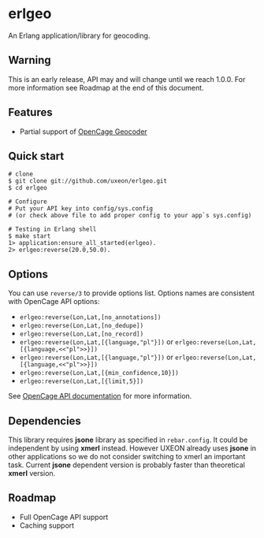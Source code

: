 erlgeo
===

An Erlang application/library for geocoding.

Warning
---
This is an early release, API may and will change until we reach 1.0.0.
For more information see Roadmap at the end of this document.

Features
---

* Partial support of [OpenCage Geocoder](https://geocoder.opencagedata.com/)

Quick start
----

```
# clone
$ git clone git://github.com/uxeon/erlgeo.git
$ cd erlgeo

# Configure
# Put your API key into config/sys.config
# (or check above file to add proper config to your app`s sys.config)

# Testing in Erlang shell
$ make start
1> application:ensure_all_started(erlgeo).
2> erlgeo:reverse(20.0,50.0).

```

Options
----

You can use ```reverse/3``` to provide options list. Options names are consistent with OpenCage API options:

* ```erlgeo:reverse(Lon,Lat,[no_annotations])```
* ```erlgeo:reverse(Lon,Lat,[no_dedupe])```
* ```erlgeo:reverse(Lon,Lat,[no_record])```
* ```erlgeo:reverse(Lon,Lat,[{language,"pl"}])``` or ```erlgeo:reverse(Lon,Lat,[{language,<<"pl">>}])```
* ```erlgeo:reverse(Lon,Lat,[{language,"pl"}])``` or ```erlgeo:reverse(Lon,Lat,[{language,<<"pl">>}])```
* ```erlgeo:reverse(Lon,Lat,[{min_confidence,10}])```
* ```erlgeo:reverse(Lon,Lat,[{limit,5}])```

See [OpenCage API documentation](https://geocoder.opencagedata.com/api) for more information.

Dependencies
---

This library requires **jsone** library as specified in ```rebar.config```. It could be independent by using **xmerl** instead. However UXEON already uses **jsone** in other applications so we do not consider switching to xmerl an important task. Current **jsone** dependent version is probably faster than theoretical **xmerl** version.

Roadmap
---

* Full OpenCage API support
* Caching support
